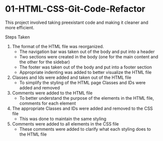# 01-HTML-CSS-Git-Code-Refactor
This project involved taking preexistant code and making it cleaner and more efficient.

Steps Taken
1. The format of the HTML file was reorganized.
    -   The navigation bar was taken out of the body and put into a header
    -   Two sections were created in the body (one for the main content and the other for the sidebar)
    -   The footer was taken out of the body and put into a footer section
    -   Appropriate indenting was added to better visualize the HTML file
2. Classes and Ids were added and taken out of the HTML file
    -   To simplify the styling of the HTML page Classes and IDs were added and removed
3. Comments were added to the HTML file
    -   To better understand the purpose of the elements in the HTML file, comments for each element
4. The appropriate Classes and IDs were added and removed to the CSS file 
    -   This was done to maintain the same styling
5. Comments were added to all elements in the CSS file
    -   These comments were added to clarify what each styling does to the HTML file
